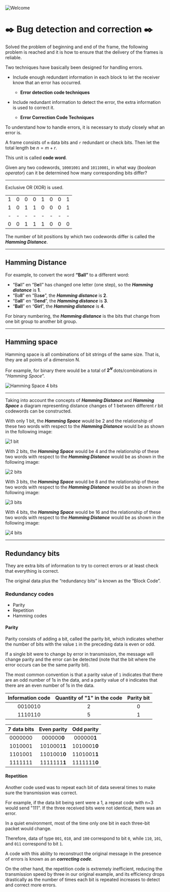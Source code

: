 ![Welcome](/images/link_layer/Hamming/binary_numbers.jpg)

# ✒️ Bug detection and correction ✒️

Solved the problem of beginning and end of the frame, the following problem is reached and it is how to ensure that the delivery of the frames is reliable.

Two techniques have basically been designed for handling errors.

- Include enough redundant information in each block to let the receiver know that an error has occurred.
  - **Error detection code techniques**

- Include redundant information to detect the error, the extra information is used to correct it.
  - **Error Correction Code Techniques**

To understand how to handle errors, it is necessary to study closely what an error is.

A frame consists of `m` data bits and `r` redundant or check bits. Then let the total length be $n = m + r$.

This unit is called **code word**.

Given any two codewords, `10001001` and `10110001`, in what way (*boolean operator*) can it be determined how many corresponding bits differ?

---

Exclusive OR (XOR) is used.

|    |    |    |    |    |    |    |    |
|:---:|:---:|:---:|:---:|:---:|:---:|:---:|:---:|
| 1  | 0  | 0  | 0  | 1  | 0  | 0  | 1  |
| 1  | 0  | 1  | 1  | 0  | 0  | 0  | 1  |
| \- | \- | \- | \- | \- | \- | \- | \- |
| 0  | 0  | 1  | 1  | 1  | 0  | 0  | 0  |

The number of bit positions by which two codewords differ is called the ***Hamming Distance***.

---

## Hamming Distance

For example, to convert the word **“Ball”** to a different word:

- “B**a**ll” en “B**e**ll” has changed one letter (one step), so the ***Hamming distance*** is **1**.
- “Ba**ll**” en “Ba**se**”, the ***Hamming distance*** is **2**.
- “B**all**” en “B**end**”, the ***Hamming distance*** is **3**.
- “**Ball**” en “**Girl**”, the ***Hamming distance*** is **4**.

For binary numbering, the ***Hamming distance*** is the bits that change from one bit group to another bit group.

---

## Hamming space

Hamming space is all combinations of bit strings of the same size. That is, they are all points of a dimension N.

For example, for binary there would be a total of $𝟐^𝑵$ dots/combinations in “*Hamming Space*”.

![Hamming Space 4 bits](/images/link_layer/Hamming/Hamming_Space_4_bits.png)

---

Taking into account the concepts of ***Hamming Distance*** and ***Hamming Space*** a diagram representing distance changes of 1 between different *r* bit codewords can be constructed.

With only 1 bit, the ***Hamming Space*** would be 2 and the relationship of these two words with respect to the ***Hamming Distance*** would be as shown in the following image:

![1 bit](/images/link_layer/Hamming/bits/1_bit.png)

With 2 bits, the ***Hamming Space*** would be 4 and the relationship of these two words with respect to the ***Hamming Distance*** would be as shown in the following image:

![2 bits](/images/link_layer/Hamming/bits/2_bits.png)

With 3 bits, the ***Hamming Space*** would be 8 and the relationship of these two words with respect to the ***Hamming Distance*** would be as shown in the following image:

![3 bits](/images/link_layer/Hamming/bits/3_bits.png)

With 4 bits, the ***Hamming Space*** would be 16 and the relationship of these two words with respect to the ***Hamming Distance*** would be as shown in the following image:

![4 bits](/images/link_layer/Hamming/bits/4_bits.png)

---

## Redundancy bits

They are extra bits of information to try to correct errors or at least check that everything is correct.

The original data plus the “redundancy bits” is known as the “Block Code”.

### Redundancy codes

- Parity
- Repetition
- Hamming codes

#### Parity

Parity consists of adding a bit, called the parity bit, which indicates whether the number of bits with the value `1` in the preceding data is even or odd.

If a single bit were to change by error in transmission, the message will change parity and the error can be detected (note that the bit where the error occurs can be the same parity bit).

The most common convention is that a parity value of `1` indicates that there are an odd number of 1s in the data, and a parity value of `0` indicates that there are an even number of 1s in the data.

| **Information code**      | **Quantity of "1" in the code**  | **Parity bit**     |
|:-------------------------:|:--------------------------------:|:------------------:|
| 0010010                   | 2                                | 0                  |
| 1110110                   | 5                                | 1                  |

| **7 data bits**      | **Even parity** | **Odd parity**    |
|:--------------------:|:---------------:|:-----------------:|
| 0000000              | 000000**0**     | 000000**1**       |
| 1010001              | 1010001**1**    | 1010001**0**      |
| 1101001              | 1101001**0**    | 1101001**1**      |
| 1111111              | 1111111**1**    | 1111111**0**      |

#### Repetition

Another code used was to repeat each bit of data several times to make sure the transmission was correct.

For example, if the data bit being sent were a 1, a repeat code with n=3 would send "111". If the three received bits were not identical, there was an error.

In a quiet environment, most of the time only one bit in each three-bit packet would change.

Therefore, data of type `001`, `010`, and `100` correspond to bit `0`, while `110`, `101`, and `011` correspond to bit `1`.

A code with this ability to reconstruct the original message in the presence of errors is known as an ***correcting code***.

On the other hand, the repetition code is extremely inefficient, reducing the transmission speed by three in our original example, and its efficiency drops drastically as the number of times each bit is repeated increases to detect and correct more errors.

